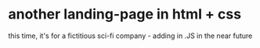 # another landing-page in html + css
this time, it's for a fictitious sci-fi company - adding in .JS in the near future

